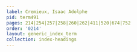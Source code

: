 ```yaml
---
label: Cremieux, Isaac Adolphe
pid: term491
pages: 214|254|257|258|260|262|411|520|674|752
order: '0214'
layout: generic_index_term
collection: index-headings
---
```

